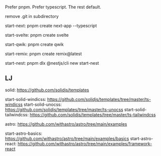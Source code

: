 Prefer pnpm. Prefer typescript. The rest default.

remove .git in subdirectory

start-next: pnpm create next-app --typescript

start-svelte: pnpm create svelte

start-qwik: pnpm create qwik

start-remix: pnpm create remix@latest

start-nest: pnpm dlx @nestjs/cli new start-nest

## LJ

solid: https://github.com/solidjs/templates

start-solid-windicss: https://github.com/solidjs/templates/tree/master/ts-windicss
start-solid-unocss: https://github.com/solidjs/templates/tree/master/ts-unocss
start-solid-tailwindcss: https://github.com/solidjs/templates/tree/master/ts-tailwindcss

astro: https://github.com/withastro/astro/tree/main/examples

start-astro-basics: https://github.com/withastro/astro/tree/main/examples/basics
start-astro-react: https://github.com/withastro/astro/tree/main/examples/framework-react
